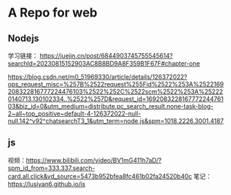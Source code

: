 # A Repo for web

## Nodejs
学习链接：
https://juejin.cn/post/6844903745755545614?searchId=20230815152903AC8B8BD9A8F359B1F67F#chapter-one

https://blog.csdn.net/m0_51969330/article/details/126372022?ops_request_misc=%257B%2522request%255Fid%2522%253A%2522169208322816777224476103%2522%252C%2522scm%2522%253A%252220140713.130102334..%2522%257D&request_id=169208322816777224476103&biz_id=0&utm_medium=distribute.pc_search_result.none-task-blog-2~all~top_positive~default-4-126372022-null-null.142^v92^chatsearchT3_1&utm_term=node.js&spm=1018.2226.3001.4187


## js
视频：https://www.bilibili.com/video/BV1mG411h7aD/?spm_id_from=333.337.search-card.all.click&vd_source=5473b952bfea8fc461b02fa24520b40c
笔记：https://lusiyan6.github.io/js